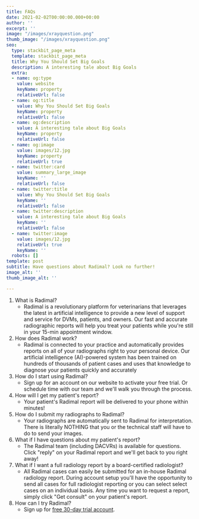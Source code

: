 ```yaml
---
title: FAQs
date: 2021-02-02T00:00:00.000+00:00
author: ''
excerpt: ''
image: "/images/xrayquestion.png"
thumb_image: "/images/xrayquestion.png"
seo:
  type: stackbit_page_meta
  template: stackbit_page_meta
  title: Why You Should Set Big Goals
  description: A interesting tale about Big Goals
  extra:
  - name: og:type
    value: website
    keyName: property
    relativeUrl: false
  - name: og:title
    value: Why You Should Set Big Goals
    keyName: property
    relativeUrl: false
  - name: og:description
    value: A interesting tale about Big Goals
    keyName: property
    relativeUrl: false
  - name: og:image
    value: images/12.jpg
    keyName: property
    relativeUrl: true
  - name: twitter:card
    value: summary_large_image
    keyName: ''
    relativeUrl: false
  - name: twitter:title
    value: Why You Should Set Big Goals
    keyName: ''
    relativeUrl: false
  - name: twitter:description
    value: A interesting tale about Big Goals
    keyName: ''
    relativeUrl: false
  - name: twitter:image
    value: images/12.jpg
    relativeUrl: true
    keyName: ''
  robots: []
template: post
subtitle: Have questions about Radimal? Look no further!
image_alt: ''
thumb_image_alt: ''

---
```

1. What is Radimal?
   * Radimal is a revolutionary platform for veterinarians that leverages the latest in artificial intelligence to provide a new level of support and service for DVMs, patients, and owners. Our fast and accurate radiographic reports will help you treat your patients while you're still in your 15-min appointment window.
2. How does Radimal work?
   * Radimal is connected to your practice and automatically provides reports on all of your radiographs right to your personal device. Our artificial intelligence (AI)-powered system has been trained on hundreds of thousands of patient cases and uses that knowledge to diagnose your patients quickly and accurately
3. How do I start using Radimal?
   * Sign up for an account on our website to activate your free trial. Or schedule time with our team and we'll walk you through the process. 
4. How will I get my patient's report?
   * Your patient's Radimal report will be delivered to your phone within minutes!
5. How do I submit my radiographs to Radimal?
   * Your radiographs are automatically sent to Radimal for interpretation. There is literally NOTHING that you or the technical staff  will have to do to send your images.
6. What if I have questions about my patient's report?
   * The Radimal team (including DACVRs) is available for questions. Click "reply" on your Radimal report and we'll get back to you right away!
7. What if I want a full radiology report by a board-certified radiologist?
   * All Radimal cases can easily be submitted for an in-house Radimal radiology report. During account setup you'll have the opportunity to send all cases for full radiologist reporting or you can select select cases on an individual basis. Any time you want to request a report, simply click "Get consult" on your patient's report.
8. How can I try Radimal?
   * Sign up for [free 30-day trial account](https://radimal.us.auth0.com/login?state=g6Fo2SBHdjhzMGZxdG10NHgtd1ltMzNqem5iNDQ1c2dlUm1QdKN0aWTZIC1vdXp3bW9JWXVMY2laTFU2eWdlNUdTTFFhSkJKOVFro2NpZNkgOUtvVzJpeUpBR0hyZGxEemNLZXd6UTlRWndsdHFycUw&client=9KoW2iyJAGHrdlDzcKewzQ9QZwltqrqL&protocol=oauth2&audience=hasura&redirect_uri=https%3A%2F%2Fvet.radimal.ai%2Fdicom-setup&scope=openid%20profile%20email&response_type=code&response_mode=query&nonce=bXRpRFdKLjlIX3Z2eG4zRFgxM3FpNTQxd2xncHZnanBsMElHeUkzLThmOQ%3D%3D&code_challenge=RglltWywPJEpkkk7jddFlY8vTHQG8Dq_e8JDmO7Ebn0&code_challenge_method=S256&auth0Client=eyJuYW1lIjoiYXV0aDAtcmVhY3QiLCJ2ZXJzaW9uIjoiMS4yLjAifQ%3D%3D "free 30-day trial account"). 